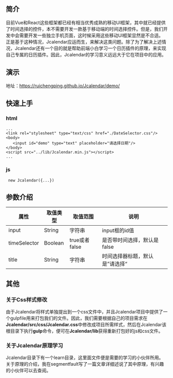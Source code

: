 ## 简介

目前Vue和React这些框架都已经有相当优秀成熟的移动UI框架，其中就已经提供了时间选择的控件，本不需要开发一款基于移动端的时间选择控件。但是，我们开发中会需要开发一些独立手机页面，这时候采用这些移动UI框架显然是不合适。正是基于这种情况，Jcalendar应运而生，来解决这类问题。除了为了解决上述情况，Jcalendar还有一个目的就是帮助前端小白学习一个日历插件的原理，来实现自己专属的日历插件。因此，Jcalendar的学习意义远远大于它在项目中的应用。

## 演示

地址：https://ruichengping.github.io/Jcalendar/demo/

## 快速上手

### html

```
...
<link rel="stylesheet" type="text/css" href="./DateSelector.css"/>
<body>
   <input id="demo" type="text" placeholder="请选择日期"/>
</body>
<script src="../lib/Jcalendar.min.js"></script> 
...
```

### js
```
 new Jcalendar({...})
```
## 参数介绍
属性 | 取值类型 | 取值范围 |说明
----|---------|---------|----
input | String  | 字符串|input框的id值
timeSelector | Boolean  | true或者false|是否带时间选择，默认是false
title | String  | 字符串|时间选择器标题，默认是”请选择“

## 其他

### 关于Css样式修改 
由于Jcalendar将样式单独提出到一个css文件中，并且Jcalendar项目中提供了一个gulpfile用来打包我们的文件。因此，我们需要根据自己的项目需求在**Jcalendar/src/css/Jcalendar.css**中修改成项目所需样式，然后在Jcalendar该根目录下执行**gulp**命令，便可在**Jcalendar/lib**获得重新打包好的js和css文件。
### 关于Jcalendar原理学习
Jcalendar目录下有一个learn目录，这里面文件便是需要的学习的小伙伴所用。关于原理的介绍，我在segmentfault写了一篇文章详细述说了其中原理，有兴趣的小伙伴可以去查阅。


